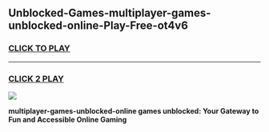 
## Unblocked-Games-multiplayer-games-unblocked-online-Play-Free-ot4v6
<h3>
<a href="https://premium76.site?title=multiplayer-games-unblocked-online&ref=21A">CLICK TO PLAY</a></h3>
<hr>

<h3>
<a href="https://premium76.site?title=multiplayer-games-unblocked-online&ref=21A">CLICK 2 PLAY</a>
  
</h3>

<a href="https://premium76.site?title=multiplayer-games-unblocked-online&ref=21A"><img src="https://clearcache.store/games.png"></a>


**multiplayer-games-unblocked-online games unblocked: Your Gateway to Fun and Accessible Online Gaming**
